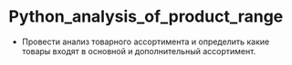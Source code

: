 # Python_analysis_of_product_range
- Провести анализ товарного ассортимента и определить какие товары входят в основной и дополнительный ассортимент.
